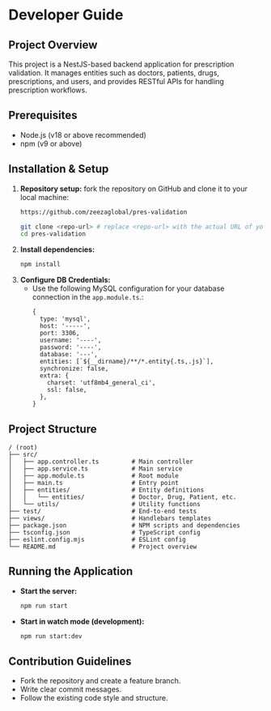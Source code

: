 # Developer Guide

## Project Overview

This project is a NestJS-based backend application for prescription validation. It manages entities such as doctors, patients, drugs, prescriptions, and users, and provides RESTful APIs for handling prescription workflows.

## Prerequisites

- Node.js (v18 or above recommended)
- npm (v9 or above)

## Installation & Setup

1. **Repository setup:**
   fork the repository on GitHub and clone it to your local machine:
   ```sh
   https://github.com/zeezaglobal/pres-validation
   ```
   ```sh
   git clone <repo-url> # replace <repo-url> with the actual URL of your forked repository
   cd pres-validation
   ```
2. **Install dependencies:**
   ```sh
   npm install
   ```
3. **Configure DB Credentials:**
   - Use the following MySQL configuration for your database connection in the `app.module.ts`.:
     ```app.module
     {
       type: 'mysql',
       host: '-----',
       port: 3306,
       username: '----',
       password: '----',
       database: '---',
       entities: [`${__dirname}/**/*.entity{.ts,.js}`],
       synchronize: false,
       extra: {
         charset: 'utf8mb4_general_ci',
         ssl: false,
       },
     }
     ```

## Project Structure

```
/ (root)
├── src/
│   ├── app.controller.ts         # Main controller
│   ├── app.service.ts            # Main service
│   ├── app.module.ts             # Root module
│   ├── main.ts                   # Entry point
│   ├── entities/                 # Entity definitions
│   │   └── entities/             # Doctor, Drug, Patient, etc.
│   └── utils/                    # Utility functions
├── test/                         # End-to-end tests
├── views/                        # Handlebars templates
├── package.json                  # NPM scripts and dependencies
├── tsconfig.json                 # TypeScript config
├── eslint.config.mjs             # ESLint config
└── README.md                     # Project overview
```

## Running the Application

- **Start the server:**
  ```sh
  npm run start
  ```
- **Start in watch mode (development):**
  ```sh
  npm run start:dev
  ```

## Contribution Guidelines

- Fork the repository and create a feature branch.
- Write clear commit messages.
- Follow the existing code style and structure.

